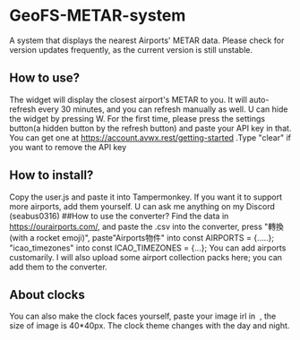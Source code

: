 # GeoFS-METAR-system
A system that displays the nearest Airports' METAR data.
Please check for version updates frequently, as the current version is still unstable.
## How to use?
The widget will display the closest airport's METAR to you. It will auto-refresh every 30 minutes, and you can refresh manually as well.
U can hide the widget by pressing W.
For the first time, please press the settings button(a hidden button by the refresh button) and paste your API key in that. You can get one at https://account.avwx.rest/getting-started .Type "clear" if you want to remove the API key
## How to install?
Copy the user.js and paste it into Tampermonkey.
If you want it to support more airports, add them yourself. U can ask me anything on my Discord (seabus0316)
##How to use the converter?
Find the data in https://ourairports.com/, and paste the .csv into the converter, press "轉換 (with a rocket emoji)", paste"Airports物件" into const AIRPORTS = {.....}; "icao_timezones" into const ICAO_TIMEZONES = {...};
You can add airports customarily. I will also upload some airport collection packs here; you can add them to the converter.
## About clocks
You can also make the clock faces yourself, paste your image irl in <image href=""> , the size of image is 40*40px.
The clock theme changes with the day and night.
